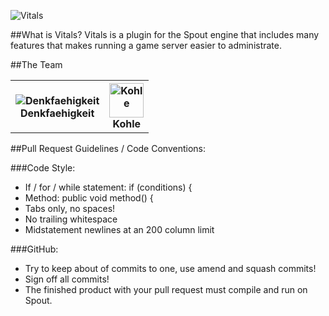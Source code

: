 ![Vitals](http://i.imgur.com/ExuZJ.png "Vitals")

##What is Vitals?
Vitals is a plugin for the Spout engine that includes many features that makes running a game server easier to administrate. 

##The Team
<table>
	<tr>
		<th><img src="https://en.gravatar.com/userimage/29837749/a5bf1842093967471dc0bf067f1c724d.png?size=55" alt="Denkfaehigkeit" title="DrAgonmoray"/><br/>Denkfaehigkeit</th>
		<th><img src="https://dl.dropbox.com/u/35876967/fancykohlewhitebg.png" width="55" height="55" alt="Kohle" title="Kohle"/><br/>Kohle</th>
	</tr>
</table>

##Pull Request Guidelines / Code Conventions:

###Code Style:

* If / for / while statement: if (conditions) {
* Method: public void method() {
* Tabs only, no spaces!
* No trailing whitespace
* Midstatement newlines at an 200 column limit

###GitHub:

* Try to keep about of commits to one, use amend and squash commits!
* Sign off all commits!
* The finished product with your pull request must compile and run on Spout.